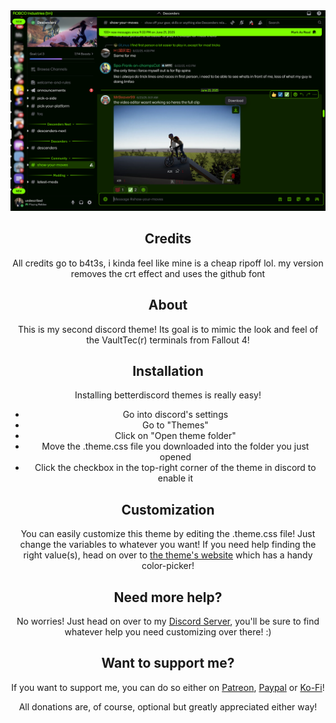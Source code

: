 <div align="center">
 
<img src="https://github.com/undescribed/Fallout4Terminal-undescribed-/blob/main/public/img/Fallout4Discord-undescribed.png?raw=true">

<h2>Credits</h2>

All credits go to  b4t3s, i kinda feel like mine is a cheap ripoff lol.
my version removes the crt effect and uses the github font

<h2>About</h2>

This is my second discord theme!
Its goal is to mimic the look and feel of the VaultTec(r) terminals from Fallout 4!

<h2>Installation</h2>

Installing betterdiscord themes is really easy!
- Go into discord's settings
- Go to "Themes"
- Click on "Open theme folder"
- Move the .theme.css file you downloaded into the folder you just opened
- Click the checkbox in the top-right corner of the theme in discord to enable it

<h2>Customization</h2>

You can easily customize this theme by editing the .theme.css file! Just change the variables to whatever you want!
If you need help finding the right value(s), head on over to [the theme's website](https://B4T3S.github.io/Fallout4TerminalTheme/) which has a handy color-picker!

<h2>Need more help?</h2>

No worries! Just head on over to my <a href="https://discord.gg/6qd3SkP6Ch" target="_blank">Discord Server</a>, you'll be sure to find whatever help you need customizing over there! :)

<h2>Want to support me?</h2>
If you want to support me, you can do so either on <a href="https://www.patreon.com/bates" target="_blank">Patreon</a>, <a href="https://www.paypal.com/paypalme/floriancegledi" target="_blank">Paypal</a> or <a href="https://ko-fi.com/b4t3s">Ko-Fi</a>!

All donations are, of course, optional but greatly appreciated either way!
